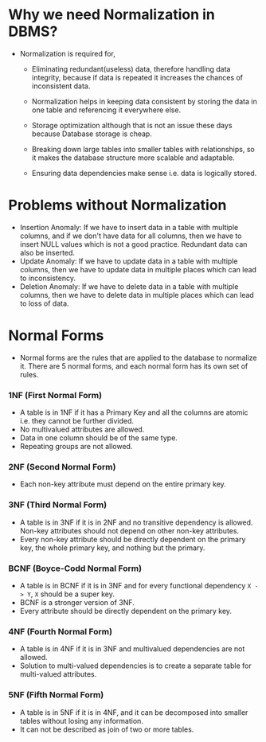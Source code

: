 # Why we need Normalization in DBMS?

- Normalization is required for,

    - Eliminating redundant(useless) data, therefore handling data integrity, because if data is repeated it increases
      the
      chances of inconsistent data.

    - Normalization helps in keeping data consistent by storing the data in one table and referencing it everywhere
      else.

    - Storage optimization although that is not an issue these days because Database storage is cheap.

    - Breaking down large tables into smaller tables with relationships, so it makes the database structure more
      scalable
      and adaptable.

    - Ensuring data dependencies make sense i.e. data is logically stored.

# Problems without Normalization

- Insertion Anomaly: If we have to insert data in a table with multiple columns, and if we don't have data for all
  columns, then we have to insert NULL values which is not a good practice. Redundant data can also be inserted.
- Update Anomaly: If we have to update data in a table with multiple columns, then we have to update data in multiple
  places which can lead to inconsistency.
- Deletion Anomaly: If we have to delete data in a table with multiple columns, then we have to delete data in multiple
  places which can lead to loss of data.

# Normal Forms

- Normal forms are the rules that are applied to the database to normalize it. There are 5 normal forms, and each normal
  form has its own set of rules.

### 1NF (First Normal Form)

- A table is in 1NF if it has a Primary Key and all the columns are atomic i.e. they cannot be further divided.
- No multivalued attributes are allowed.
- Data in one column should be of the same type.
- Repeating groups are not allowed.

### 2NF (Second Normal Form)

- Each non-key attribute must depend on the entire primary key.

### 3NF (Third Normal Form)

- A table is in 3NF if it is in 2NF and no transitive dependency is allowed. Non-key attributes should not depend on
  other non-key attributes.
- Every non-key attribute should be directly dependent on the primary key, the whole primary key, and nothing but the
  primary.

### BCNF (Boyce-Codd Normal Form)

- A table is in BCNF if it is in 3NF and for every functional dependency `X -> Y`, `X` should be a super key.
- BCNF is a stronger version of 3NF.
- Every attribute should be directly dependent on the primary key.

### 4NF (Fourth Normal Form)

- A table is in 4NF if it is in 3NF and multivalued dependencies are not allowed.
- Solution to multi-valued dependencies is to create a separate table for multi-valued attributes.

### 5NF (Fifth Normal Form)

- A table is in 5NF if it is in 4NF, and it can be decomposed into smaller tables without losing any information.
- It can not be described as join of two or more tables.

